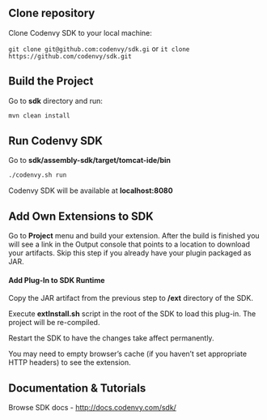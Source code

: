 ## Clone repository

Clone Codenvy SDK to your local machine:

```git clone git@github.com:codenvy/sdk.gi``` or ```it clone https://github.com/codenvy/sdk.git```

## Build the Project


Go to **sdk** directory and run:
```sh
mvn clean install
```
## Run Codenvy SDK

Go to **sdk/assembly-sdk/target/tomcat-ide/bin**
```sh
./codenvy.sh run
```
Codenvy SDK will be available at **localhost:8080**

## Add Own Extensions to SDK

Go to **Project** menu and build your extension. After the build is finished you will see a link in the Output console that points to a location to download your artifacts. Skip this step if you already have your plugin packaged as JAR.

#### Add Plug-In to SDK Runtime

Copy the JAR artifact from the previous step to **/ext** directory of the SDK.

Execute **extInstall.sh** script in the root of the SDK to load this plug-in. The project will be re-compiled.

Restart the SDK to have the changes take affect permanently.

You may need to empty browser’s cache (if you haven’t set appropriate HTTP headers) to see the extension.
## Documentation  & Tutorials

Browse SDK docs - http://docs.codenvy.com/sdk/

